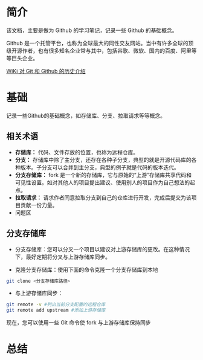 # 简介
该文档，主要是做为 Github 的学习笔记，记录一些 Github 的基础概念。

Github 是一个托管平台，也称为全球最大的同性交友网站。当中有许多全球的顶级开源作者，也有很多知名企业常与其中，包括谷歌、微软、国内的百度、阿里等等巨头企业。

[WiKi 对 Git 和 Github 的历史介绍](https://en.wikipedia.org/wiki/GitHub)

# 基础
记录一些Github的基础概念，如存储库、分支、拉取请求等等概念。

## 相关术语
- __存储库：__ 代码、文件存放的位置，也称为远程仓库。
- __分支：__ 存储库中除了主分支，还存在各种子分支，典型的就是开源代码库的各种版本。子分支可以合并到主分支，典型的例子就是代码的版本迭代。
- __分支存储库：__ fork 是一个新的存储库，它与原始的“上游”存储库共享代码和可见性设置。如对其他人的项目提出建议、使用别人的项目作为自己想法的起点。
- __拉取请求：__ 请求作者同意拉取分支到自己的仓库进行开发，完成后提交为该项目贡献一份力量。
- 问题区

## 分支存储库

- 分支存储库：您可以分叉一个项目以建议对上游存储库的更改。在这种情况下，最好定期将分叉与上游存储库同步。
  
- 克隆分支存储库：使用下面的命令克隆一个分支存储库到本地


```bash
git clone <分支存储库路径>
```

- 与上游存储库同步：

```bash
git remote -v #列出当前分支配置的远程仓库
git remote add upstream #添加上游存储库
```
现在，您可以使用一些 Git 命令使 fork 与上游存储库保持同步

# 总结